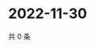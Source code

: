 # 2022-11-30

共 0 条

<!-- BEGIN WEIBO -->
<!-- 最后更新时间 Wed Nov 30 2022 06:00:57 GMT+0800 (China Standard Time) -->

<!-- END WEIBO -->
